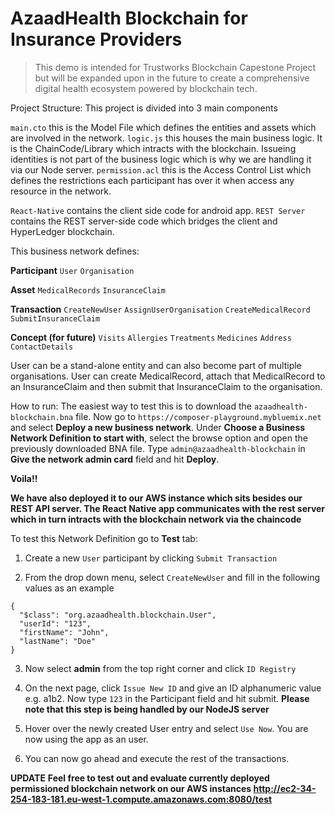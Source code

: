 # AzaadHealth Blockchain for Insurance Providers

> This demo is intended for Trustworks Blockchain Capestone Project but will be expanded upon in the future to create a comprehensive digital health ecosystem powered by blockchain tech.

Project Structure:
This project is divided into 3 main components

`main.cto` this is the Model File which defines the entities and assets which are involved in the network.
`logic.js` this houses the main business logic. It is the ChainCode/Library which intracts with the blockchain. Issueing identities is not part of the business logic which is why we are handling it via our Node server.
`permission.acl` this is the Access Control List which defines the restrictions each participant has over it when access any resource in the network.

`React-Native` contains the client side code for android app.
`REST Server` contains the REST server-side code which bridges the client and HyperLedger blockchain.

This business network defines:

**Participant**
`User`
`Organisation`

**Asset**
`MedicalRecords`
`InsuranceClaim`

**Transaction**
`CreateNewUser`
`AssignUserOrganisation`
`CreateMedicalRecord`
`SubmitInsuranceClaim`

**Concept (for future)**
`Visits`
`Allergies`
`Treatments`
`Medicines`
`Address`
`ContactDetails`

User can be a stand-alone entity and can also become part of multiple organisations. User can create MedicalRecord, attach that MedicalRecord to an InsuranceClaim and then submit that InsuranceClaim to the organisation.


How to run:
The easiest way to test this is to download the `azaadhealth-blockchain.bna` file. Now go to `https://composer-playground.mybluemix.net` and select **Deploy a new business network**.
Under **Choose a Business Network Definition to start with**, select the browse option and open the previously downloaded BNA file. Type `admin@azaadhealth-blockchain` in **Give the network admin card** field and hit **Deploy**. 

**Voila!!**

**We have also deployed it to our AWS instance which sits besides our REST API server. The React Native app communicates with the rest server which in turn intracts with the blockchain network via the chaincode**

To test this Network Definition go to **Test** tab:

1. Create a new `User` participant by clicking `Submit Transaction`

2. From the drop down menu, select `CreateNewUser` and fill in the following values as an example

```
{
  "$class": "org.azaadhealth.blockchain.User",
  "userId": "123",
  "firstName": "John",
  "lastName": "Doe"
}
```

3. Now select **admin** from the top right corner and click `ID Registry`

4. On the next page, click `Issue New ID` and give an ID alphanumeric value e.g. a1b2. Now type `123` in the Participant field and hit submit.
**Please note that this step is being handled by our NodeJS server**

5. Hover over the newly created User entry and select `Use Now`. You are now using the app as an user.

6. You can now go ahead and execute the rest of the transactions.


**UPDATE**
**Feel free to test out and evaluate currently deployed permissioned blockchain network on our AWS instances
http://ec2-34-254-183-181.eu-west-1.compute.amazonaws.com:8080/test**
